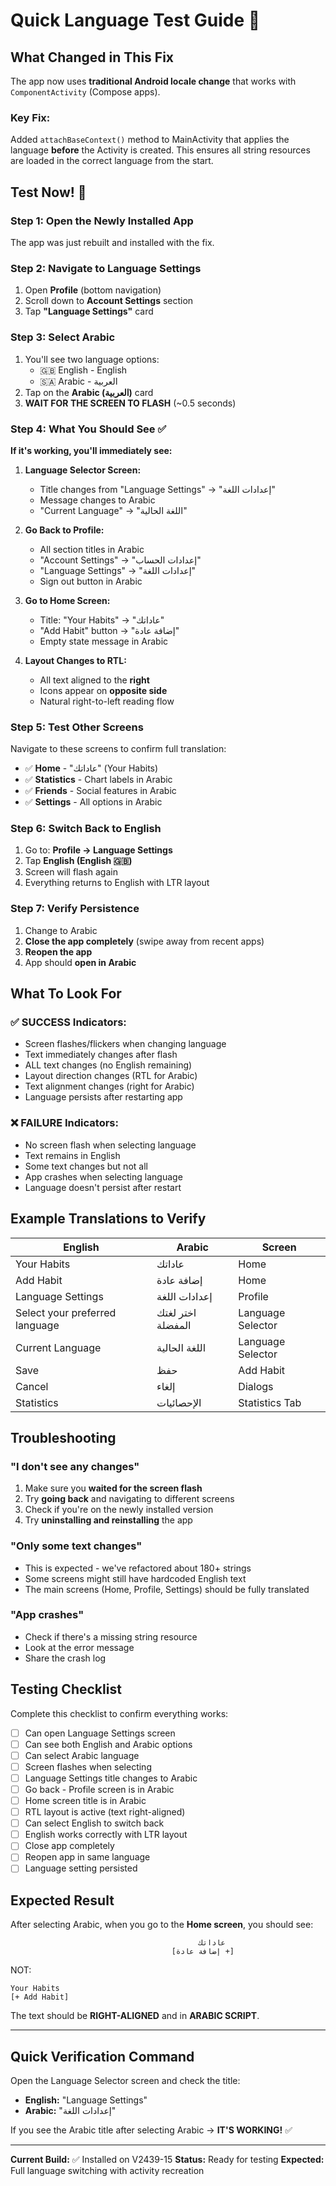# Quick Language Test Guide 🧪

## What Changed in This Fix

The app now uses **traditional Android locale change** that works with `ComponentActivity` (Compose apps).

### Key Fix:
Added `attachBaseContext()` method to MainActivity that applies the language **before** the Activity is created. This ensures all string resources are loaded in the correct language from the start.

## Test Now! 🚀

### Step 1: Open the Newly Installed App
The app was just rebuilt and installed with the fix.

### Step 2: Navigate to Language Settings
1. Open **Profile** (bottom navigation)
2. Scroll down to **Account Settings** section
3. Tap **"Language Settings"** card

### Step 3: Select Arabic
1. You'll see two language options:
   - 🇬🇧 English - English
   - 🇸🇦 Arabic - العربية
2. Tap on the **Arabic (العربية)** card
3. **WAIT FOR THE SCREEN TO FLASH** (~0.5 seconds)

### Step 4: What You Should See ✅

**If it's working, you'll immediately see:**

1. **Language Selector Screen:**
   - Title changes from "Language Settings" → "إعدادات اللغة"
   - Message changes to Arabic
   - "Current Language" → "اللغة الحالية"

2. **Go Back to Profile:**
   - All section titles in Arabic
   - "Account Settings" → "إعدادات الحساب"
   - "Language Settings" → "إعدادات اللغة"
   - Sign out button in Arabic

3. **Go to Home Screen:**
   - Title: "Your Habits" → "عاداتك"
   - "Add Habit" button → "إضافة عادة"
   - Empty state message in Arabic

4. **Layout Changes to RTL:**
   - All text aligned to the **right**
   - Icons appear on **opposite side**
   - Natural right-to-left reading flow

### Step 5: Test Other Screens

Navigate to these screens to confirm full translation:
- ✅ **Home** - "عاداتك" (Your Habits)
- ✅ **Statistics** - Chart labels in Arabic
- ✅ **Friends** - Social features in Arabic
- ✅ **Settings** - All options in Arabic

### Step 6: Switch Back to English

1. Go to: **Profile → Language Settings**
2. Tap **English (English 🇬🇧)**
3. Screen will flash again
4. Everything returns to English with LTR layout

### Step 7: Verify Persistence

1. Change to Arabic
2. **Close the app completely** (swipe away from recent apps)
3. **Reopen the app**
4. App should **open in Arabic**

## What To Look For

### ✅ SUCCESS Indicators:
- Screen flashes/flickers when changing language
- Text immediately changes after flash
- ALL text changes (no English remaining)
- Layout direction changes (RTL for Arabic)
- Text alignment changes (right for Arabic)
- Language persists after restarting app

### ❌ FAILURE Indicators:
- No screen flash when selecting language
- Text remains in English
- Some text changes but not all
- App crashes when selecting language
- Language doesn't persist after restart

## Example Translations to Verify

| English | Arabic | Screen |
|---------|--------|--------|
| Your Habits | عاداتك | Home |
| Add Habit | إضافة عادة | Home |
| Language Settings | إعدادات اللغة | Profile |
| Select your preferred language | اختر لغتك المفضلة | Language Selector |
| Current Language | اللغة الحالية | Language Selector |
| Save | حفظ | Add Habit |
| Cancel | إلغاء | Dialogs |
| Statistics | الإحصائيات | Statistics Tab |

## Troubleshooting

### "I don't see any changes"
1. Make sure you **waited for the screen flash**
2. Try **going back** and navigating to different screens
3. Check if you're on the newly installed version
4. Try **uninstalling and reinstalling** the app

### "Only some text changes"
- This is expected - we've refactored about 180+ strings
- Some screens might still have hardcoded English text
- The main screens (Home, Profile, Settings) should be fully translated

### "App crashes"
- Check if there's a missing string resource
- Look at the error message
- Share the crash log

## Testing Checklist

Complete this checklist to confirm everything works:

- [ ] Can open Language Settings screen
- [ ] Can see both English and Arabic options
- [ ] Can select Arabic language
- [ ] Screen flashes when selecting
- [ ] Language Settings title changes to Arabic
- [ ] Go back - Profile screen is in Arabic
- [ ] Home screen title is in Arabic
- [ ] RTL layout is active (text right-aligned)
- [ ] Can select English to switch back
- [ ] English works correctly with LTR layout
- [ ] Close app completely
- [ ] Reopen app in same language
- [ ] Language setting persisted

## Expected Result

After selecting Arabic, when you go to the **Home screen**, you should see:

```
                                          عاداتك
                                    [إضافة عادة +]
```

NOT:
```
Your Habits
[+ Add Habit]
```

The text should be **RIGHT-ALIGNED** and in **ARABIC SCRIPT**.

---

## Quick Verification Command

Open the Language Selector screen and check the title:
- **English:** "Language Settings"  
- **Arabic:** "إعدادات اللغة"

If you see the Arabic title after selecting Arabic → **IT'S WORKING!** ✅

---

**Current Build:** ✅ Installed on V2439-15
**Status:** Ready for testing
**Expected:** Full language switching with activity recreation
